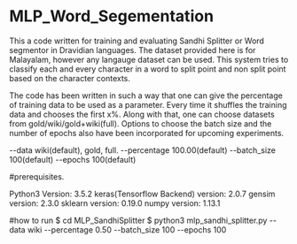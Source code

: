 # MLP_Word_Segementation
This a code written for training and evaluating Sandhi Splitter or Word segmentor in Dravidian languages. The dataset provided here is for Malayalam, however any langauge dataset can be used. This system tries to classify each and every character in a word to split point and non split point based on the character contexts.

The code has been written in such a way that one can give the percentage of training data to be used as a parameter. Every time it shuffles the training data and chooses the first x%. Along with that, one can choose datasets from gold/wiki/gold+wiki(full). Options to choose the batch size and the number of epochs also have been incorporated for upcoming experiments.

--data wiki(default), gold, full.
 --percentage 100.00(default)
 --batch_size 100(default)
 --epochs 100(default)

#prerequisites.

Python3 Version: 3.5.2
keras(Tensorflow Backend) version: 2.0.7
gensim version: 2.3.0
sklearn version: 0.19.0
numpy version: 1.13.1

#how to run
$ cd MLP_SandhiSplitter 
$ python3 mlp_sandhi_splitter.py --data wiki --percentage 0.50 --batch_size 100 --epochs 100

